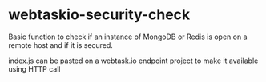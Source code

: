 # webtaskio-security-check
Basic function to check if an instance of MongoDB or Redis is open on a remote host and if it is secured.

index.js can be pasted on a webtask.io endpoint project to make it available using HTTP call
